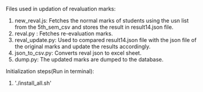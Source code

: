 Files used in updation of revaluation marks:
1. new_reval.js: Fetches the normal marks of students using the usn list from the 5th_sem_csv and stores the result in result14.json file.
2. reval.py : Fetches re-evaluation marks.
3. reval_update.py: Used to compared result14.json file with the json file of the original marks and update the results accordingly.
4. json_to_csv.py: Converts reval json to excel sheet.
5. dump.py: The updated marks are dumped to the database.

Initialization steps(Run in terminal):

1. './install_all.sh'
